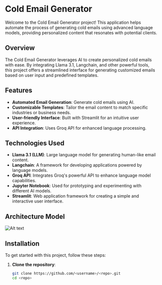 # Cold Email Generator

Welcome to the Cold Email Generator project! This application helps automate the process of generating cold emails using advanced language models, providing personalized content that resonates with potential clients.

## Overview
The Cold Email Generator leverages AI to create personalized cold emails with ease. By integrating Llama 3.1, Langchain, and other powerful tools, this project offers a streamlined interface for generating customized emails based on user input and predefined templates.

## Features
- **Automated Email Generation**: Generate cold emails using AI.
- **Customizable Templates**: Tailor the email content to match specific industries or business needs.
- **User-friendly Interface**: Built with Streamlit for an intuitive user experience.
- **API Integration**: Uses Groq API for enhanced language processing.

## Technologies Used
- **Llama 3.1 (LLM)**: Large language model for generating human-like email content.
- **Langchain**: A framework for developing applications powered by language models.
- **Groq API**: Integrates Groq's powerful API to enhance language model capabilities.
- **Jupyter Notebook**: Used for prototyping and experimenting with different AI models.
- **Streamlit**: Web application framework for creating a simple and interactive user interface.

## Architecture Model
![Alt text](/CEGTools/Ouput/flow_Diag.jpeg)
## Installation
To get started with this project, follow these steps:

1. **Clone the repository**:
   ```bash
   git clone https://github.com/<username>/<repo>.git
   cd <repo>
